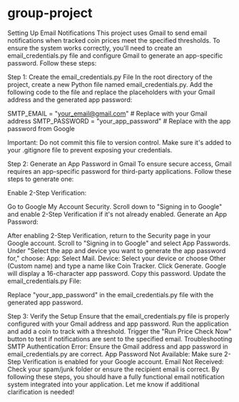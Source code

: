 # group-project
Setting Up Email Notifications
This project uses Gmail to send email notifications when tracked coin prices meet the specified thresholds. To ensure the system works correctly, you'll need to create an email_credentials.py file and configure Gmail to generate an app-specific password. Follow these steps:

Step 1: Create the email_credentials.py File
In the root directory of the project, create a new Python file named email_credentials.py.
Add the following code to the file and replace the placeholders with your Gmail address and the generated app password:

SMTP_EMAIL = "your_email@gmail.com"  # Replace with your Gmail address
SMTP_PASSWORD = "your_app_password"  # Replace with the app password from Google

Important: Do not commit this file to version control. Make sure it's added to your .gitignore file to prevent exposing your credentials.

Step 2: Generate an App Password in Gmail
To ensure secure access, Gmail requires an app-specific password for third-party applications. Follow these steps to generate one:

Enable 2-Step Verification:

Go to Google My Account Security.
Scroll down to "Signing in to Google" and enable 2-Step Verification if it's not already enabled.
Generate an App Password:

After enabling 2-Step Verification, return to the Security page in your Google account.
Scroll to "Signing in to Google" and select App Passwords.
Under "Select the app and device you want to generate the app password for," choose:
App: Select Mail.
Device: Select your device or choose Other (Custom name) and type a name like Coin Tracker.
Click Generate.
Google will display a 16-character app password. Copy this password.
Update the email_credentials.py File:

Replace "your_app_password" in the email_credentials.py file with the generated app password.

Step 3: Verify the Setup
Ensure that the email_credentials.py file is properly configured with your Gmail address and app password.
Run the application and add a coin to track with a threshold.
Trigger the "Run Price Check Now" button to test if notifications are sent to the specified email.
Troubleshooting
SMTP Authentication Error: Ensure the Gmail address and app password in email_credentials.py are correct.
App Password Not Available: Make sure 2-Step Verification is enabled for your Google account.
Email Not Received: Check your spam/junk folder or ensure the recipient email is correct.
By following these steps, you should have a fully functional email notification system integrated into your application. Let me know if additional clarification is needed!